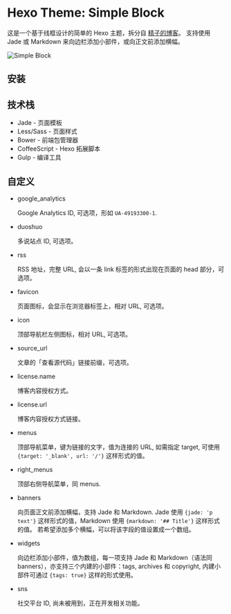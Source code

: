 # Hexo Theme: Simple Block
这是一个基于线框设计的简单的 Hexo 主题，拆分自 [精子的博客](https://jysperm.me)。
支持使用 Jade 或 Markdown 来向边栏添加小部件，或向正文前添加横幅。

![Simple Block](https://raw.githubusercontent.com/jysperm/hexo-theme-simpleblock/master/source/favicon.png)

## 安装

## 技术栈

* Jade - 页面模板
* Less/Sass - 页面样式
* Bower - 前端包管理器
* CoffeeScript - Hexo 拓展脚本
* Gulp - 编译工具

## 自定义

* google_analytics

    Google Analytics ID, 可选项，形如 `UA-49193300-1`.

* duoshuo

    多说站点 ID, 可选项。

* rss

    RSS 地址，完整 URL, 会以一条 link 标签的形式出现在页面的 head 部分，可选项。

* favicon

    页面图标，会显示在浏览器标签上，相对 URL, 可选项。

* icon

    顶部导航栏左侧图标，相对 URL, 可选项。

* source_url

    文章的「查看源代码」链接前缀，可选项。

* license.name

    博客内容授权方式。

* license.url

    博客内容授权方式链接。

* menus

    顶部导航菜单，键为链接的文字，值为连接的 URL, 如需指定 target, 可使用 `{target: '_blank', url: '/'}` 这样形式的值。

* right_menus

    顶部右侧导航菜单，同 menus.

* banners

    向页面正文前添加横幅，支持 Jade 和 Markdown. Jade 使用 `{jade: 'p text'}` 这样形式的值，Markdown 使用 `{markdown: '## Title'}` 这样形式的值。
    若希望添加多个横幅，可以将该字段的值设置成一个数组。

* widgets

    向边栏添加小部件，值为数组，每一项支持 Jade 和 Markdown（语法同 banners），亦支持三个内建的小部件：tags, archives 和 copyright, 内建小部件可通过 `{tags: true}` 这样的形式使用。

* sns

    社交平台 ID, 尚未被用到，正在开发相关功能。
